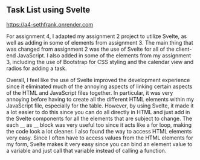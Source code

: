 ## Task List using Svelte

https://a4-sethfrank.onrender.com

For assignment 4, I adapted my assignment 2 project to utilize Svelte, as well as adding in some of elements from assignment 3. The main thing that was changed from assignment 2 was the use of Svelte for all of the client-end JavaScript. I also added in some of the elements from my assignment 3, including the use of Bootstrap for CSS styling and the calendar view and radios for adding a task.

Overall, I feel like the use of Svelte improved the development experience since it eliminated much of the annoying aspects of linking certain aspects of the HTML and JavaScript files together. In particular, it was very annoying before having to create all the different HTML elements within my JavaScript file, especially for the table. However, by using Svelte, it made it a lot easier to do this since you can do all directly in HTML and just add in the Svelte components for all the elements that are subject to change. The each __ as __ block was very useful too since it acts like a for loop, making the code look a lot cleaner. I also found the way to access HTML elements very easy. Since I often have to access values from the HTML elements for my form, Svelte makes it very easy since you can bind an element value to a variable and just call that variable instead of calling a function.
